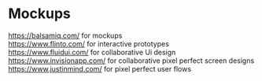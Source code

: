 # Mockups

https://balsamiq.com/ for mockups  
https://www.flinto.com/ for interactive prototypes  
https://www.fluidui.com/ for collaborative Ui design  
https://www.invisionapp.com/ for collaborative pixel perfect screen designs  
https://www.justinmind.com/ for pixel perfect user flows  